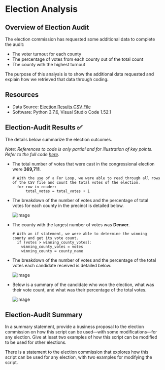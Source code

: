 # Election Analysis

## Overview of Election Audit
The election commission has requested some additional data to complete the audit:
- The voter turnout for each county
- The percentage of votes from each county out of the total count
- The county with the highest turnout

The purpose of this analysis is to show the additional data requested and explain how we retrieved that data through coding.

## Resources
- Data Source: [Election Results CSV File](Resources/election_results.csv)
- Software: Python 3.7.6, Visual Studio Code 1.52.1

## Election-Audit Results :white_check_mark:
The details below summarize the election outcomes.

*Note: References to code is only partial and for illustration of key points. Refer to the full code [here](PyPoll_Challenge.py).*

- The total number of votes that were cast in the congressional election were **369,711**.

      # With the use of a For Loop, we were able to read through all rows of the CSV file and count the total votes of the election.
        for row in reader:
            total_votes = total_votes + 1

- The breakdown of the number of votes and the percentage of total votes for each county in the precinct is detailed below.
  
  ![image](https://user-images.githubusercontent.com/74662680/102675858-feabac80-4168-11eb-92d5-43b2b3d7e8b9.png)

- The county with the largest number of votes was **Denver**.

      # With an if statement, we were able to determine the winning county and get its vote count.
        if (votes > winning_county_votes):
          winning_county_votes = votes
          winning_county = county_name

- The breakdown of the number of votes and the percentage of the total votes each candidate received is detailed below.

  ![image](https://user-images.githubusercontent.com/74662680/102676225-8c3bcc00-416a-11eb-817d-99e69ceedd8c.png)

- Below is a summary of the candidate who won the election, what was their vote count, and what was their percentage of the total votes.

  ![image](https://user-images.githubusercontent.com/74662680/102676289-d755df00-416a-11eb-9cc4-1bcf0dedb320.png)

## Election-Audit Summary

In a summary statement, provide a business proposal to the election commission on how this script can be used—with some modifications—for any election. Give at least two examples of how this script can be modified to be used for other elections.

There is a statement to the election commission that explores how this script can be used for any election, with two examples for modifying the script.
